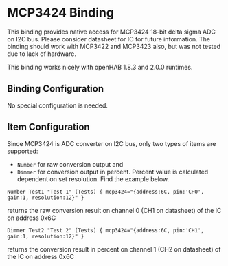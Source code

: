 # MCP3424 Binding

This binding provides native access for MCP3424 18-bit delta sigma ADC on I2C bus. Please consider datasheet for IC for future information. The binding should work with MCP3422 and MCP3423 also, but was not tested due to lack of hardware.

This binding works nicely with openHAB 1.8.3 and 2.0.0 runtimes.

## Binding Configuration

No special configuration is needed.

## Item Configuration

Since MCP3424 is ADC converter on I2C bus, only two types of items are supported:

* `Number` for raw conversion output and 
* `Dimmer` for conversion output in percent. Percent value is calculated dependent on set resolution. Find the example below.

```
Number Test1 "Test 1" (Tests) { mcp3424="{address:6C, pin:'CH0', gain:1, resolution:12}" }
```

returns the raw conversion result on channel 0 (CH1 on datasheet) of the IC on address 0x6C

```
Dimmer Test2 "Test 2" (Tests) { mcp3424="{address:6C, pin:'CH1', gain:1, resolution:12}" }
```

returns the conversion result in percent on channel 1 (CH2 on datasheet) of the IC on address 0x6C
